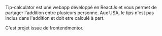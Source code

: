 Tip-calculator est une webapp développé en ReactJs et vous permet de partager l'addition entre plusieurs personne. Aux USA, le tips n'est pas inclus dans l'addition et doit etre calculé à part.

C'est projet issue de frontendmentor.
